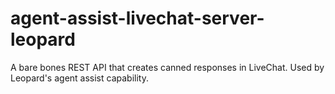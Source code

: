 # agent-assist-livechat-server-leopard

A bare bones REST API that creates canned responses in LiveChat. Used by Leopard's agent assist capability.
